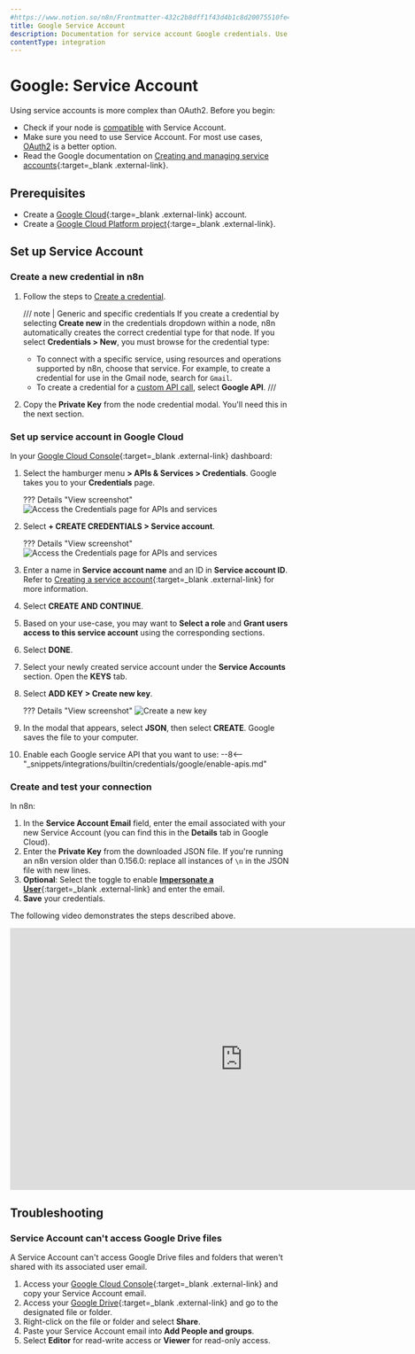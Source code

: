 ```yaml
---
#https://www.notion.so/n8n/Frontmatter-432c2b8dff1f43d4b1c8d20075510fe4
title: Google Service Account
description: Documentation for service account Google credentials. Use these credentials to authenticate Google in n8n, a workflow automation platform.
contentType: integration
---
```


# Google: Service Account

Using service accounts is more complex than OAuth2. Before you begin:

* Check if your node is [compatible](/integrations/builtin/credentials/google/#compatible-nodes) with Service Account.
* Make sure you need to use Service Account. For most use cases, [OAuth2](/integrations/builtin-credentials/google/oauth-single-service/) is a better option.
* Read the Google documentation on [Creating and managing service accounts](https://cloud.google.com/iam/docs/creating-managing-service-accounts){:target=_blank .external-link}.


## Prerequisites

* Create a [Google Cloud](https://cloud.google.com/){:targe=_blank .external-link} account.
* Create a [Google Cloud Platform project](https://developers.google.com/workspace/marketplace/create-gcp-project){:targe=_blank .external-link}.

## Set up Service Account

### Create a new credential in n8n

1. Follow the steps to [Create a credential](/credentials/add-edit-credentials/). 

    /// note | Generic and specific credentials
    If you create a credential by selecting **Create new** in the credentials dropdown within a node, n8n automatically creates the correct credential type for that node. If you select **Credentials > New**, you must browse for the credential type:

	* To connect with a specific service, using resources and operations supported by n8n, choose that service. For example, to create a credential for use in the Gmail node, search for `Gmail`.
	* To create a credential for a [custom API call](/integrations/custom-operations/), select **Google API**.
    ///

2. Copy the **Private Key** from the node credential modal. You'll need this in the next section.

### Set up service account in Google Cloud

In your [Google Cloud Console](https://console.cloud.google.com){:target=_blank .external-link} dashboard:

1. Select the hamburger menu **> APIs & Services > Credentials**. Google takes you to your **Credentials** page.

	??? Details "View screenshot"
		![Access the Credentials page for APIs and services](/_images/integrations/builtin/credentials/google/service-account-api-services-credentials.png)

2. Select **+ CREATE CREDENTIALS > Service account**.

	??? Details "View screenshot"
		![Access the Credentials page for APIs and services](/_images/integrations/builtin/credentials/google/service-account-create-credentials.png)

3. Enter a name in **Service account name** and an ID in **Service account ID**. Refer to [Creating a service account](https://cloud.google.com/iam/docs/creating-managing-service-accounts?hl=en#creating){:target=_blank .external-link} for more information.
4. Select **CREATE AND CONTINUE**.
5. Based on your use-case, you may want to **Select a role** and **Grant users access to this service account**  using the corresponding sections.
6. Select **DONE**.
7. Select your newly created service account under the **Service Accounts** section. Open the **KEYS** tab.
8. Select **ADD KEY > Create new key**.

	??? Details "View screenshot"
		![Create a new key](/_images/integrations/builtin/credentials/google/service-account-create-key.png)

9. In the modal that appears, select **JSON**, then select **CREATE**. Google saves the file to your computer.
10. Enable each Google service API that you want to use:
	--8<-- "_snippets/integrations/builtin/credentials/google/enable-apis.md"

### Create and test your connection

In n8n:

1. In the **Service Account Email** field, enter the email associated with your new Service Account (you can find this in the **Details** tab in Google Cloud).
2. Enter the **Private Key** from the downloaded JSON file. If you're running an n8n version older than 0.156.0: replace all instances of `\n` in the JSON file with new lines.
3. **Optional**: Select the toggle to enable [**Impersonate a User**](https://developers.google.com/identity/protocols/oauth2/service-account#delegatingauthority){:target=_blank .external-link} and enter the email.
4. **Save** your credentials.

The following video demonstrates the steps described above.

<div class="video-container">
<iframe width="840" height="472.5" src="https://www.youtube.com/embed/ArXVlpo3y1k" frameborder="0" allow="accelerometer; autoplay; clipboard-write; encrypted-media; gyroscope; picture-in-picture" allowfullscreen></iframe>
</div>

## Troubleshooting

### Service Account can't access Google Drive files

A Service Account can't access Google Drive files and folders that weren't shared with its associated user email.

1. Access your [Google Cloud Console](https://console.cloud.google.com){:target=_blank .external-link} and copy your Service Account email.
2. Access your [Google Drive](https://drive.google.com){:target=_blank .external-link} and go to the designated file or folder.
3. Right-click on the file or folder and select **Share**.
4. Paste your Service Account email into **Add People and groups**.
5. Select **Editor** for read-write access or **Viewer** for read-only access.

